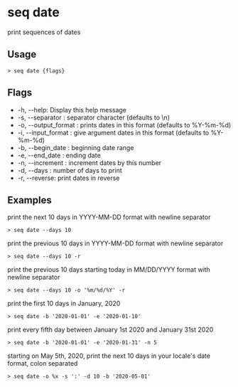 # seq date
print sequences of dates

## Usage
```shell
> seq date {flags} 
 ```

## Flags
* -h, --help: Display this help message
* -s, --separator <string>: separator character (defaults to \n)
* -o, --output_format <string>: prints dates in this format (defaults to %Y-%m-%d)
* -i, --input_format <string>: give argument dates in this format (defaults to %Y-%m-%d)
* -b, --begin_date <string>: beginning date range
* -e, --end_date <string>: ending date
* -n, --increment <integer>: increment dates by this number
* -d, --days <integer>: number of days to print
* -r, --reverse: print dates in reverse

## Examples
  print the next 10 days in YYYY-MM-DD format with newline separator
```shell
> seq date --days 10
 ```

  print the previous 10 days in YYYY-MM-DD format with newline separator
```shell
> seq date --days 10 -r
 ```

  print the previous 10 days starting today in MM/DD/YYYY format with newline separator
```shell
> seq date --days 10 -o '%m/%d/%Y' -r
 ```

  print the first 10 days in January, 2020
```shell
> seq date -b '2020-01-01' -e '2020-01-10'
 ```

  print every fifth day between January 1st 2020 and January 31st 2020
```shell
> seq date -b '2020-01-01' -e '2020-01-31' -n 5
 ```

  starting on May 5th, 2020, print the next 10 days in your locale's date format, colon separated
```shell
> seq date -o %x -s ':' -d 10 -b '2020-05-01'
 ```


